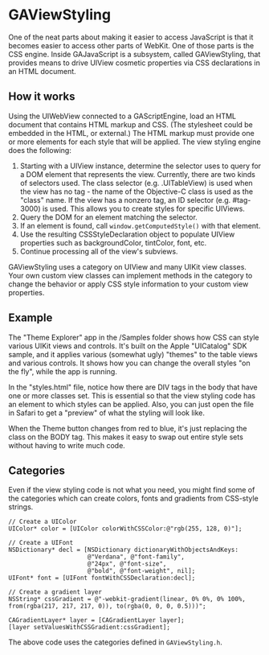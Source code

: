 # GAViewStyling

One of the neat parts about making it easier to access JavaScript is that it becomes easier to access other parts of WebKit. One of those parts is the CSS engine. Inside GAJavaScript is a subsystem, called GAViewStyling, that provides  means to drive UIView cosmetic properties via CSS declarations in an HTML document.

## How it works

Using the UIWebView connected to a GAScriptEngine, load an HTML document that contains HTML markup and CSS. (The stylesheet could be embedded in the HTML, or external.) The HTML markup must provide one or more elements for each style that will be applied. The view styling engine does the following:

1. Starting with a UIView instance, determine the selector uses to query for a DOM element that represents the view. Currently, there are two kinds of selectors used. The class selector (e.g. .UITableView) is used when the view has no tag - the name of the Objective-C class is used as the "class" name. If the view has a nonzero tag, an ID selector (e.g. #tag-3000) is used. This allows you to create styles for specific UIViews.
2. Query the DOM for an element matching the selector.
3. If an element is found, call `window.getComputedStyle()` with that element.
4. Use the resulting CSSStyleDeclaration object to populate UIView properties such as backgroundColor, tintColor, font, etc.
5. Continue processing all of the view's subviews.

GAViewStyling uses a category on UIView and many UIKit view classes. Your own custom view classes can implement methods in the category to change the behavior or apply CSS style information to your custom view properties.

## Example

The "Theme Explorer" app in the /Samples folder shows how CSS can style various UIKit views and controls. It's built on the Apple "UICatalog" SDK sample, and it applies various (somewhat ugly) "themes" to the table views and various controls. It shows how you can change the overall styles "on the fly", while the app is running.

In the "styles.html" file, notice how there are DIV tags in the body that have one or more classes set. This is essential so that the view styling code has an element to which styles can be applied. Also, you can just open the file in Safari to get a "preview" of what the styling will look like.

When the Theme button changes from red to blue, it's just replacing the class on the BODY tag. This makes it easy to swap out entire style sets without having to write much code.

## Categories

Even if the view styling code is not what you need, you might find some of the categories which can create colors, fonts and gradients from CSS-style strings.

	// Create a UIColor
	UIColor* color = [UIColor colorWithCSSColor:@"rgb(255, 128, 0)"];
	
	// Create a UIFont
    NSDictionary* decl = [NSDictionary dictionaryWithObjectsAndKeys:
                          @"Verdana", @"font-family",
                          @"24px", @"font-size",
                          @"bold", @"font-weight", nil];
    UIFont* font = [UIFont fontWithCSSDeclaration:decl];
    
    // Create a gradient layer
    NSString* cssGradient = @"-webkit-gradient(linear, 0% 0%, 0% 100%, from(rgba(217, 217, 217, 0)), to(rgba(0, 0, 0, 0.5)))";

    CAGradientLayer* layer = [CAGradientLayer layer];
    [layer setValuesWithCSSGradient:cssGradient];

The above code uses the categories defined in `GAViewStyling.h`.

